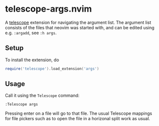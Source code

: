 # telescope-args.nvim

A [telescope](https://github.com/nvim-telescope/telescope.nvim) extension for
navigating the argument list. The argument list consists of the files that
neovim was started with, and can be edited using e.g. `:argadd`, see `:h args`.

## Setup

To install the extension, do

```lua
require('telescope').load_extension('args')
```

## Usage

Call it using the `Telescope` command:

```vim
:Telescope args
```

Pressing enter on a file will go to that file. The usual Telescope mappings for
file pickers such as <C-x> to open the file in a horizonal split work as usual.
